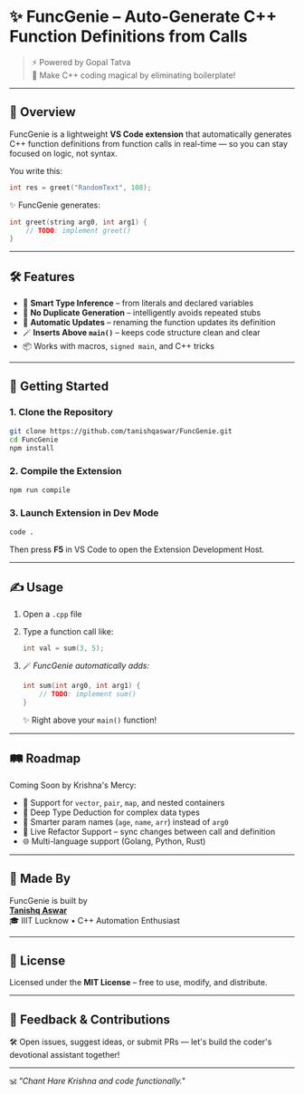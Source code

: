 # ✨ FuncGenie – Auto-Generate C++ Function Definitions from Calls

> ⚡ Powered by Gopal Tatva  
> 🚀 Make C++ coding magical by eliminating boilerplate!

---

## 🌟 Overview

FuncGenie is a lightweight **VS Code extension** that automatically generates C++ function definitions from function calls in real-time — so you can stay focused on logic, not syntax.

You write this:

```cpp
int res = greet("RandomText", 108);
```

✨ FuncGenie generates:

```cpp
int greet(string arg0, int arg1) {
    // TODO: implement greet()
}
```

---

## 🛠️ Features

- 🧠 **Smart Type Inference** – from literals and declared variables
- 🚫 **No Duplicate Generation** – intelligently avoids repeated stubs
- 🔁 **Automatic Updates** – renaming the function updates its definition
- 🪄 **Inserts Above `main()`** – keeps code structure clean and clear
- 📦 Works with macros, `signed main`, and C++ tricks

---

## 🚀 Getting Started

### 1. Clone the Repository

```bash
git clone https://github.com/tanishqaswar/FuncGenie.git
cd FuncGenie
npm install
```

### 2. Compile the Extension

```bash
npm run compile
```

### 3. Launch Extension in Dev Mode

```bash
code .
```

Then press **F5** in VS Code to open the Extension Development Host.

---

## ✍️ Usage

1. Open a `.cpp` file
2. Type a function call like:

   ```cpp
   int val = sum(3, 5);
   ```

3. 🪄 *FuncGenie automatically adds:*

   ```cpp
   int sum(int arg0, int arg1) {
       // TODO: implement sum()
   }
   ```

   ✨ Right above your `main()` function!

---

## 🛤️ Roadmap

Coming Soon by Krishna's Mercy:

- 🧩 Support for `vector`, `pair`, `map`, and nested containers
- 🧬 Deep Type Deduction for complex data types
- 📝 Smarter param names (`age`, `name`, `arr`) instead of `arg0`
- 🔄 Live Refactor Support – sync changes between call and definition
- 🌐 Multi-language support (Golang, Python, Rust)

---

## 🙏 Made By

FuncGenie is built by  
**[Tanishq Aswar](https://github.com/tanishqaswar)**  
🎓 IIIT Lucknow • C++ Automation Enthusiast

---

## 🪪 License

Licensed under the **MIT License** – free to use, modify, and distribute.

---

## 💬 Feedback & Contributions

🛠️ Open issues, suggest ideas, or submit PRs — let's build the coder's devotional assistant together!

---

🕉️ *"Chant Hare Krishna and code functionally."*
